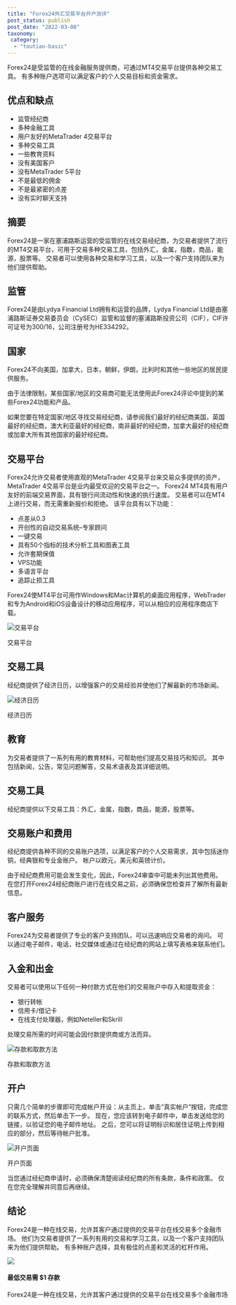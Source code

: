 ```yaml
---
title: "Forex24外汇交易平台开户测评"
post_status: publish
post_date: "2022-03-08"
taxonomy:
 category: 
  - "toutiao-basic"
---
```


Forex24是受监管的在线金融服务提供商，可通过MT4交易平台提供各种交易工具。 有多种账户选项可以满足客户的个人交易目标和资金需求。

## 优点和缺点
- 监管经纪商
- 多种金融工具
- 用户友好的MetaTrader 4交易平台
- 多种交易工具
- 一些教育资料
- 没有美国客户
- 没有MetaTrader 5平台
- 不是最低的佣金
- 不是最紧密的点差
- 没有实时聊天支持


## 摘要

Forex24是一家在塞浦路斯运营的受监管的在线交易经纪商，为交易者提供了流行的MT4交易平台，可用于交易多种交易工具，包括外汇，金属，指数，商品，能源，股票等。 交易者可以使用各种交易和学习工具，以及一个客户支持团队来为他们提供帮助。

## 监管

Forex24是由Lydya Financial Ltd拥有和运营的品牌，Lydya Financial Ltd是由塞浦路斯证券交易委员会（CySEC）监管和监督的塞浦路斯投资公司（CIF），CIF许可证号为300/16，公司注册号为HE334292。

## 国家

Forex24不向美国，加拿大，日本，朝鲜，伊朗，比利时和其他一些地区的居民提供服务。

由于法律限制，某些国家/地区的交易商可能无法使用此Forex24评论中提到的某些Forex24功能和产品。

如果您要在特定国家/地区寻找交易经纪商，请参阅我们最好的经纪商美国，英国最好的经纪商，澳大利亚最好的经纪商，南非最好的经纪商，加拿大最好的经纪商或加拿大所有其他国家的最好经纪商。

## 交易平台

Forex24允许交易者使用直观的MetaTrader 4交易平台来交易众多提供的资产，MetaTrader 4交易平台是业内最受欢迎的交易平台之一。 Forex24 MT4具有用户友好的前端交易界面，具有银行间流动性和快速的执行速度。 交易者可以在MT4上进行交易，而无需重新报价和拒绝。 该平台具有以下功能：
- 点差从0.3
- 开创性的自动交易系统–专家顾问
- 一键交易
- 具有50个指标的技术分析工具和图表工具
- 允许套期保值
- VPS功能
- 多语言平台
- 追踪止损工具

Forex24使MT4平台可用作Windows和Mac计算机的桌面应用程序，WebTrader和专为Android和iOS设备设计的移动应用程序，可以从相应的应用程序商店下载。

![交易平台](https://cdn.fendou.la/funstoutiao/2020/11/Forex24-Review-Trading-Platform-1024x316.png "交易平台")

交易平台

## 交易工具

经纪商提供了经济日历，以增强客户的交易经验并使他们了解最新的市场新闻。

![经济日历](https://cdn.fendou.la/funstoutiao/2020/11/Forex24-Review-Economic-Calendar-1024x501.png "经济日历")

经济日历

## 教育

为交易者提供了一系列有用的教育材料，可帮助他们提高交易技巧和知识。 其中包括新闻，公告，常见问题解答，交易术语表及其详细说明。

## 交易工具

经纪商提供以下交易工具：外汇，金属，指数，商品，能源，股票等。

## 交易账户和费用

经纪商提供各种不同的交易账户选项，以满足客户的个人交易需求，其中包括迷你铜，经典银和专业金账户。 帐户以欧元，美元和英镑计价。

由于经纪商费用可能会发生变化，因此，Forex24审查中可能未列出其他费用。 在您打开Forex24经纪商账户进行在线交易之前，必须确保您检查并了解所有最新信息。

## 客户服务

Forex24为交易者提供了专业的客户支持团队，可以迅速响应交易者的询问。 可以通过电子邮件，电话，社交媒体或通过在经纪商的网站上填写表格来联系他们。

## 入金和出金

交易者可以使用以下任何一种付款方式在他们的交易账户中存入和提取资金：
- 银行转帐
- 信用卡/借记卡
- 在线支付处理器，例如Neteller和Skrill

处理交易所需的时间可能会因付款提供商或方法而异。

![存款和取款方法](https://cdn.fendou.la/funstoutiao/2020/11/Forex24-Review-Deposit-and-Withdrawal-Methods-.jpg "存款和取款方法")

存款和取款方法

## 开户

只需几个简单的步骤即可完成帐户开设：从主页上，单击“真实帐户”按钮，完成您的联系方式，然后单击下一步。 现在，您应该转到电子邮件中，单击发送给您的链接，以验证您的电子邮件地址。 之后，您可以将证明标识和居住证明上传到相应的部分，然后等待帐户批准。

![开户页面](https://cdn.fendou.la/funstoutiao/2020/11/Forex24-Review-Account-Opening-Page.jpg "开户页面")

开户页面

当您通过经纪商申请时，必须确保清楚阅读经纪商的所有条款，条件和政策。 仅在您完全理解并同意后再继续。

## 结论

Forex24是一种在线交易，允许其客户通过提供的交易平台在线交易多个金融市场。 他们为交易者提供了一系列有用的交易和学习工具，以及一个客户支持团队来为他们提供帮助。 有多种账户选择，具有极佳的点差和灵活的杠杆作用。

![](https://cdn.fendou.la/funstoutiao/2020/11/Forex24-Logo.png)

#### 最低交易需 $1 存款

Forex24是一种在线交易，允许其客户通过提供的交易平台在线交易多个金融市场
